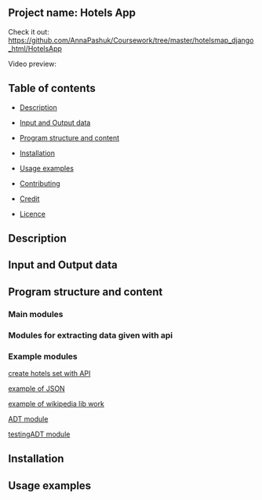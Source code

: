 ## Project name: Hotels App

Check it out: https://github.com/AnnaPashuk/Coursework/tree/master/hotelsmap_django_html/HotelsApp


Video preview: 


## Table of contents

* [Description](#Description)

* [Input and Output data](#Input-and-Output-Data)

* [Program structure and content](#Program-structure-and-content)

* [Installation](#Installation)

* [Usage examples](#Usage-examples)

* [Contributing](#Contributing)

* [Credit](#Credit)

* [Licence](#Licence)



## Description


## Input and Output data


 ## Program structure and content
 
 ### Main modules
 
 
 
 ### Modules for extracting data given with api
 
 
 ### Example modules
 
 [create hotels set with API](https://github.com/AnnaPashuk/Coursework/blob/master/examples/hotels_set.py)
 
 [example of JSON](https://github.com/AnnaPashuk/Coursework/blob/master/examples/city_hotels.json)
 
 [example of wikipedia lib work](https://github.com/AnnaPashuk/Coursework/blob/master/examples/wikipedia_lib_test.py)

 [ADT module](https://github.com/AnnaPashuk/Coursework/blob/master/adt/city_array.py)
 
 [testingADT module](https://github.com/AnnaPashuk/Coursework/blob/master/adt/city_array_test.py)

## Installation



## Usage examples





